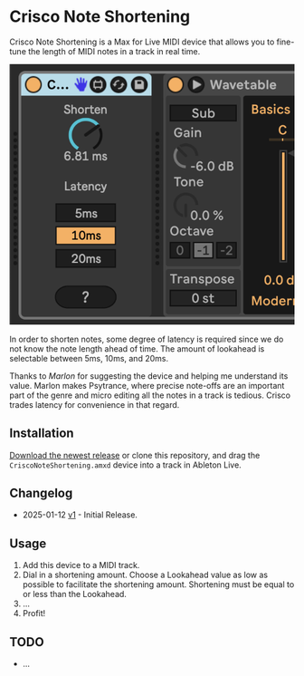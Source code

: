 # Crisco Note Shortening

Crisco Note Shortening is a Max for Live MIDI device that allows you to fine-tune the length of MIDI notes in a track in real time.

![How it Looks](images/device.png)

In order to shorten notes, some degree of latency is required since we do not know the note length ahead of time. The amount of lookahead is selectable between 5ms, 10ms, and 20ms.

Thanks to *Marlon* for suggesting the device and helping me understand its value. Marlon makes Psytrance, where precise note-offs are an important part of the genre and micro editing all the notes in a track is tedious. Crisco trades latency for convenience in that regard.

## Installation

[Download the newest release](https://plugins.steinkamp.us/m4l-Crisco) or clone this repository, and drag the `CriscoNoteShortening.amxd` device into a track in Ableton Live.

## Changelog

- 2025-01-12 [v1](https://github.com/zsteinkamp/m4l-Crisco/releases/download/v1/CriscoNoteShortening-v1.amxd) - Initial Release.

## Usage

1) Add this device to a MIDI track.
2) Dial in a shortening amount. Choose a Lookahead value as low as possible to facilitate the shortening amount. Shortening must be equal to or less than the Lookahead.
3) ...
4) Profit!

## TODO

- ...
